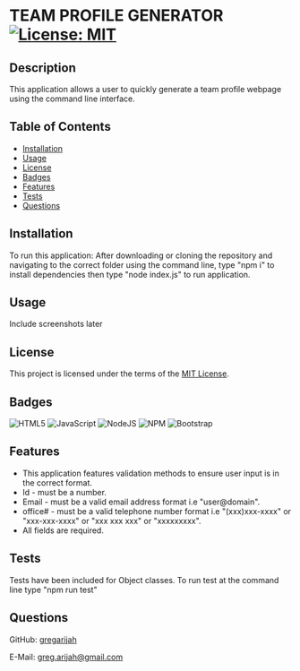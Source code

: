 # TEAM PROFILE GENERATOR	[![License: MIT](https://img.shields.io/badge/License-MIT-yellow.svg)](https://choosealicense.com/licenses/mit/)

## Description

This application allows a user to quickly generate a team profile webpage using the command line interface.

## Table of Contents

- [Installation](#installation)
- [Usage](#usage)
- [License](#license)
- [Badges](#badges)
- [Features](#features)
- [Tests](#tests)
- [Questions](#questions)

## Installation

To run this application: After downloading or cloning the repository and navigating to the correct folder using the command line, type "npm i" to install dependencies then type  "node index.js"  to run application.

## Usage

Include screenshots later

## License

This project is licensed under the terms of the [MIT License](https://choosealicense.com/licenses/mit/).

## Badges

![HTML5](https://img.shields.io/badge/html5-%23E34F26.svg?style=for-the-badge&logo=html5&logoColor=white) ![JavaScript](https://img.shields.io/badge/javascript-%23323330.svg?style=for-the-badge&logo=javascript&logoColor=%23F7DF1E) ![NodeJS](https://img.shields.io/badge/node.js-6DA55F?style=for-the-badge&logo=node.js&logoColor=white) ![NPM](https://img.shields.io/badge/NPM-%23000000.svg?style=for-the-badge&logo=npm&logoColor=white) ![Bootstrap](https://img.shields.io/badge/bootstrap-%23563D7C.svg?style=for-the-badge&logo=bootstrap&logoColor=white)

## Features

- This application features validation methods to ensure user input is in the correct format.
- Id - must be a number.
- Email - must be a valid email address format i.e "user@domain".
- office# - must be a valid telephone number format i.e "(xxx)xxx-xxxx" or "xxx-xxx-xxxx" or "xxx xxx xxx" or "xxxxxxxxx".
- All fields are required.

## Tests

Tests have been included for Object classes. To run test at the command line type "npm run test"

## Questions

GitHub: [gregarijah](https://github.com/gregarijah) 

E-Mail: [greg.arijah@gmail.com](mailto:greg.arijah@gmail.com)



